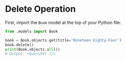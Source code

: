 # Delete Operation
First, import the `Book` model at the top of your Python file:

```python
from .models import Book

book = Book.objects.get(title='Nineteen Eighty-Four')
book.delete()
print(Book.objects.all())
# Output: <QuerySet []>
```
